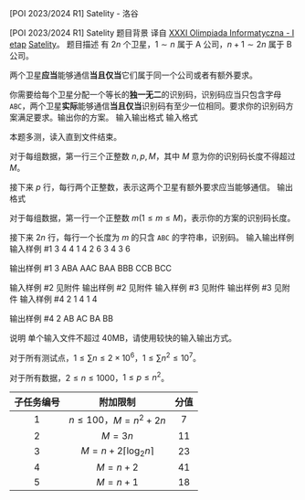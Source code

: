 



[POI 2023/2024 R1] Satelity - 洛谷














[POI 2023/2024 R1] Satelity
题目背景
译自 [XXXI Olimpiada Informatyczna - I etap](https://sio2.mimuw.edu.pl/c/oi31-1/dashboard/) [Satelity](https://sio2.mimuw.edu.pl/c/oi31-1/p/sat/)。
题目描述
有 $2n$ 个卫星，$1\sim n$ 属于 A 公司，$n+1\sim 2n$ 属于 B 公司。

两个卫星**应当**能够通信**当且仅当**它们属于同一个公司或者有额外要求。

你需要给每个卫星分配一个等长的**独一无二**的识别码，识别码应当只包含字母 `ABC`，两个卫星**实际**能够通信**当且仅当**识别码有至少一位相同。要求你的识别码方案满足要求。输出你的方案。
输入输出格式
输入格式

本题多测，读入直到文件结束。

对于每组数据，第一行三个正整数 $n,p,M$，其中 $M$ 意为你的识别码长度不得超过 $M$。

接下来 $p$ 行，每行两个正整数，表示这两个卫星有额外要求应当能够通信。
输出格式

对于每组数据，第一行一个正整数 $m(1\leq m\leq M)$，表示你的方案的识别码长度。

接下来 $2n$ 行，每行一个长度为 $m$ 的只含 `ABC` 的字符串，识别码。
输入输出样例
输入样例 #1
3 4 4
1 4
2 6
3 4
3 6

输出样例 #1
3
ABA
AAC
BAA
BBB
CCB
BCC

输入样例 #2
见附件
输出样例 #2
见附件
输入样例 #3
见附件
输出样例 #3
见附件
输入样例 #4
2 1 4
1 4

输出样例 #4
2
AB
AC
BA
BB

说明
单个输入文件不超过 40MB，请使用较快的输入输出方式。

对于所有测试点，$1\leq\sum n\leq 2\times 10^6$，$1\leq\sum n^2\leq10^7$。

对于所有数据，$2\leq n\leq1000$，$1\leq p\leq n^2$。

| 子任务编号 | 附加限制 | 分值 |
| :----------: | :----------: | :----------: |
| 1 | $n\leq100$，$M=n^2+2n$ | 7 |
| 2 | $M=3n$ | 11 |
| 3 | $M=n+2\lceil\log_2n\rceil$ | 23 |
| 4 | $M=n+2$ | 41 |
| 5 | $M=n+1$ | 18 |






